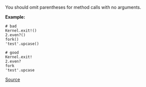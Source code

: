 You should omit parentheses for method calls with no arguments.

**Example:**

```
# bad
Kernel.exit!()
2.even?()
fork()
'test'.upcase()

# good
Kernel.exit!
2.even?
fork
'test'.upcase
```


[Source](http://www.rubydoc.info/gems/rubocop/RuboCop/Cop/Style/MethodCallParentheses)
